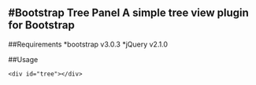 #Bootstrap Tree Panel
A simple tree view plugin for Bootstrap
---

##Requirements
*bootstrap v3.0.3
*jQuery v2.1.0


##Usage

    <div id="tree"></div>



















